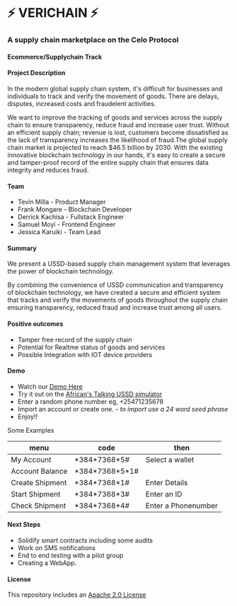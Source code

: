 # ⚡ VERICHAIN ⚡

### A supply chain marketplace on the Celo Protocol
#### Ecommerce/Supplychain Track

#### Project Description

In the modern global supply chain system, it's difficult for businesses and individuals to track and verify the movement of goods. There are delays, disputes, increased costs and fraudelent activities.

We want to improve the tracking of goods and services across the supply chain to ensure transparency, reduce fraud  and increase user trust. Without an efficient supply chain; revenue is lost, customers become dissatisfied as the lack of transparency increases the likelihood of fraud.The global supply chain market is projected to reach $46.5 billion by 2030. With the existing innovative blockchain technology in our hands, it's easy to create a secure and tamper-proof record of the entire supply chain that ensures data integrity and reduces fraud.

#### Team

- Tevin Milla - Product Manager
- Frank Mongare - Blockchain Developer
- Derrick Kachisa - Fullstack Engineer
- Samuel Moyi - Frontend Engineer
- Jessica Karuiki - Team Lead

#### Summary

We present a USSD-based supply chain management system that leverages the power of blockchain technology.

By combining the convenience of USSD communication and transparency of blockchain technology, we have created a secure and efficient system that tracks and verify the movements of goods throughout the supply chain ensuring transparency, reduced fraud and  increase trust among all users.

#### Positive outcomes

- Tamper free record of the supply chain
- Potential for Realtme status of goods and services
- Possible Integration with IOT device providers

#### Demo

- Watch our [Demo Here](https://youtu.be/Kd56IaXPgOo)
- Try it out on the [African's Talking USSD simulator](https://developers.africastalking.com/simulator)
- Enter a random phone number eg, +25471235678
- Import an account or create one. - _to import use a 24 word seed phrase_
- Enjoy!!

Some Examples

| menu            | code                  | then                |  
| --------------- | --------------------- | ------------------- |
| My Account      | \*384\*7368\*5#       | Select a wallet     |
| Account Balance | \*384\*7368\*5*1#     |                     |
| Create Shipment | \*384\*7368\*1#       | Enter Details       |
| Start Shipment  | \*384\*7368\*3#       | Enter an ID         |
| Check Shipment  | \*384\*7368\*4#       | Enter a Phonenumber |

#### Next Steps

- Solidify smart contracts including some audits
- Work on SMS notifications
- End to end testing with a pilot group
- Creating a WebApp.

#### License

This repository includes an [Apache 2.0 License](https://choosealicense.com/licenses/apache-2.0/)
